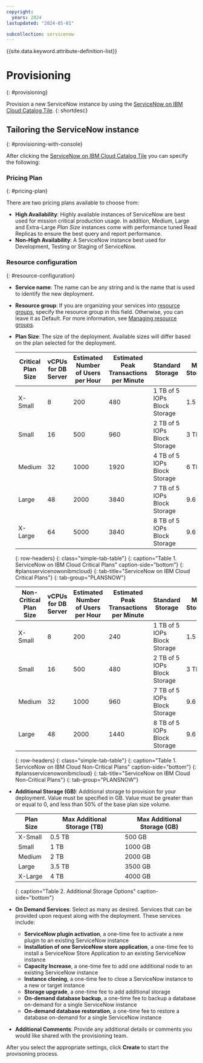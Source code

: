 ```yaml
---
copyright:
  years: 2024
lastupdated: "2024-05-01"

subcollection: servicenow
---
```


{{site.data.keyword.attribute-definition-list}}

# Provisioning
{: #provisioning}

Provision a new ServiceNow instance by using the [ServiceNow on IBM Cloud Catalog Tile](https://test.cloud.ibm.com/catalog/services/servicenow-on-ibm-cloud).
{: shortdesc}

## Tailoring the ServiceNow instance
{: #provisioning-with-console}

After clicking the [ServiceNow on IBM Cloud Catalog Tile](https://test.cloud.ibm.com/catalog/services/servicenow-on-ibm-cloud) you can specify the following:

### Pricing Plan
{: #pricing-plan}

There are two pricing plans available to choose from:

- **High Availability**: Highly available instances of ServiceNow are best used for mission critical production usage. In addition, Medium, Large and Extra-Large *Plan Size* instances come with performance tuned Read Replicas to ensure the best query and report performance.
- **Non-High Availability**: A ServiceNow instance best used for Development, Testing or Staging of ServiceNow.

### Resource configuration
{: #resource-configuration}

- **Service name**: The name can be any string and is the name that is used to identify the new deployment.
- **Resource group**: If you are organizing your services into [resource groups](https://cloud.ibm.com/docs/account?topic=account-account_setup), specify the resource group in this field. Otherwise, you can leave it as Default. For more information, see [Managing resource groups](https://cloud.ibm.com/docs/account?topic=account-rgs).
- **Plan Size**: The size of the deployment. Available sizes will differ based on the plan selected for the deployment.

    | Critical Plan Size | vCPUs for DB Server | Estimated Number of Users per Hour | Estimated Peak Transactions per Minute | Standard Storage             | Max Storage |
    | ------------------ | ------------------- | ---------------------------------- | -------------------------------------- | ---------------------------- | ----------- |
    | X-Small            | 8                   | 200                                | 480                                    | 1 TB of 5 IOPs Block Storage | 1.5 TB      |
    | Small              | 16                  | 500                                | 960                                    | 2 TB of 5 IOPs Block Storage | 3 TB        |
    | Medium             | 32                  | 1000                               | 1920                                   | 4 TB of 5 IOPs Block Storage | 6 TB        |
    | Large              | 48                  | 2000                               | 3840                                   | 7 TB of 5 IOPs Block Storage | 9.6 TB      |
    | X-Large            | 64                  | 5000                               | 3840                                   | 8 TB of 5 IOPs Block Storage | 9.6 TB      |
    {: row-headers}
    {: class="simple-tab-table"}
    {: caption="Table 1. ServiceNow on IBM Cloud Critical Plans" caption-side="bottom"}
    {: #plansservicenowonibmcloud}
    {: tab-title="ServiceNow on IBM Cloud Critical Plans"}
    {: tab-group="PLANSNOW"}

    | Non-Critical Plan Size | vCPUs for DB Server | Estimated Number of Users per Hour | Estimated Peak Transactions per Minute | Standard Storage             | Max Storage |
    | ---------------------- | ------------------- | ---------------------------------- | -------------------------------------- | ---------------------------- | ----------- |
    | X-Small                | 8                   | 200                                | 240                                    | 1 TB of 5 IOPs Block Storage | 1.5 TB      |
    | Small                  | 16                  | 500                                | 480                                    | 2 TB of 5 IOPs Block Storage | 3 TB        |
    | Medium                 | 32                  | 1000                               | 960                                    | 7 TB of 5 IOPs Block Storage | 9.6 TB      |
    | Large                  | 48                  | 2000                               | 1440                                   | 8 TB of 5 IOPs Block Storage | 9.6 TB      |
    {: row-headers}
    {: class="simple-tab-table"}
    {: caption="Table 1. ServiceNow on IBM Cloud Non-Critical Plans" caption-side="bottom"}
    {: #plansservicenowonibmcloud}
    {: tab-title="ServiceNow on IBM Cloud Non-Critical Plans"}
    {: tab-group="PLANSNOW"}

- **Additional Storage (GB)**: Additional storage to provision for your deployment. Value must be specified in GB. Value must be greater than or equal to 0, and less than 50% of the base plan size volume.

    | Plan Size | Max Additional Storage (TB) | Max Additional Storage (GB) |
    | --------- | --------------------------- | --------------------------- |
    | X-Small   | 0.5 TB                      | 500 GB                      |
    | Small     | 1 TB                        | 1000 GB                     |
    | Medium    | 2 TB                        | 2000 GB                     |
    | Large     | 3.5 TB                      | 3500 GB                     |
    | X-Large   | 4 TB                        | 4000 GB                     |
    {: caption="Table 2. Additional Storage Options" caption-side="bottom"}

- **On Demand Services**: Select as many as desired. Services that can be provided upon request along with the deployment. These services include:

    - **ServiceNow plugin activation**, a one-time fee to activate a new plugin to an existing ServiceNow instance
    - **Installation of one ServiceNow store application**, a one-time fee to install a ServiceNow Store Application to an existing ServiceNow instance
    - **Capacity Increase**, a one-time fee to add one additional node to an existing ServiceNow instance
    - **Instance cloning**, a one-time fee to close a ServiceNow instance to a new or target instance
    - **Storage upgrade**, a one-time fee to add additional storage
    - **On-demand database backup**, a one-time fee to backup a database on-demand for a single ServiceNow instance
    - **On-demand database restoration**, a one-time fee to restore a database on-demand for a single ServiceNow instance

- **Additional Comments**: Provide any additional details or comments you would like shared with the provisioning team.

After you select the appropriate settings, click **Create** to start the provisoning process.

